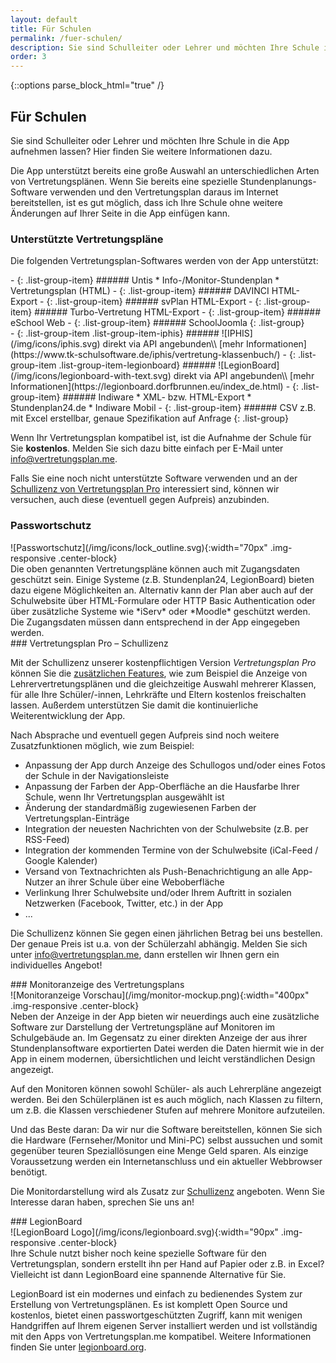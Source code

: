 ```yaml
---
layout: default
title: Für Schulen
permalink: /fuer-schulen/
description: Sie sind Schulleiter oder Lehrer und möchten Ihre Schule in die App aufnehmen lassen? Hier finden Sie weitere Informationen dazu.
order: 3
---
```


{::options parse_block_html="true" /}

Für Schulen
-----------

Sie sind Schulleiter oder Lehrer und möchten Ihre Schule in die App aufnehmen lassen? Hier finden Sie weitere
Informationen dazu.

Die App unterstützt bereits eine große Auswahl an unterschiedlichen Arten von Vertretungsplänen. Wenn Sie bereits eine
spezielle Stundenplanungs-Software verwenden und den Vertretungsplan daraus im Internet bereitstellen, ist es gut
möglich, dass ich Ihre Schule ohne weitere Änderungen auf Ihrer Seite in die App einfügen kann.

<div class="jumbotron jumbotron-normal-font">

### Unterstützte Vertretungspläne

Die folgenden Vertretungsplan-Softwares werden von der App unterstützt:

<div class="row software-list">
<div class="col-md-6">
 - {: .list-group-item} ###### Untis
    * Info-/Monitor-Stundenplan
    * Vertretungsplan (HTML)
 - {: .list-group-item} ###### DAVINCI
    HTML-Export
 - {: .list-group-item} ###### svPlan
    HTML-Export
 - {: .list-group-item} ###### Turbo-Vertretung
    HTML-Export
 - {: .list-group-item} ###### eSchool Web
 - {: .list-group-item} ###### SchoolJoomla
 {: .list-group}
</div>
<div class="col-md-6">
 - {: .list-group-item .list-group-item-iphis} ###### ![IPHIS](/img/icons/iphis.svg)
    direkt via API angebunden\\
    [mehr Informationen](https://www.tk-schulsoftware.de/iphis/vertretung-klassenbuch/)
 - {: .list-group-item .list-group-item-legionboard} ###### ![LegionBoard](/img/icons/legionboard-with-text.svg)
    direkt via API angebunden\\
    [mehr Informationen](https://legionboard.dorfbrunnen.eu/index_de.html)
 - {: .list-group-item} ###### Indiware
    * XML- bzw. HTML-Export
    * Stundenplan24.de
    * Indiware Mobil
 - {: .list-group-item} ###### CSV
    z.B. mit Excel erstellbar, genaue Spezifikation auf Anfrage
 {: .list-group}
</div>
</div>

Wenn Ihr Vertretungsplan kompatibel ist, ist die Aufnahme der Schule für Sie **kostenlos**. Melden Sie sich dazu bitte
einfach per E-Mail unter [info@vertretungsplan.me](mailto:info@vertretungsplan.me).

Falls Sie eine noch nicht unterstützte Software verwenden und  an der
[Schullizenz von Vertretungsplan Pro](#vertretungsplan-pro--schullizenz) interessiert sind, können wir versuchen, auch
diese (eventuell gegen Aufpreis) anzubinden.
</div>

<div class="jumbotron jumbotron-normal-font jumbotron-dark">

### Passwortschutz

<div class="row">
<div class="col-sm-2 top-padding">
![Passwortschutz](/img/icons/lock_outline.svg){:width="70px" .img-responsive .center-block}
</div>
<div class="col-sm-10">
Die oben genannten Vertretungspläne können auch mit Zugangsdaten geschützt sein. Einige Systeme (z.B. Stundenplan24,
LegionBoard) bieten dazu eigene Möglichkeiten an. Alternativ kann der Plan aber auch auf der Schulwebsite über
HTML-Formulare oder HTTP Basic Authentication oder über zusätzliche Systeme wie *iServ* oder
*Moodle* geschützt werden. Die Zugangsdaten müssen dann entsprechend in der App eingegeben werden.
</div>
</div>
</div>

<div class="jumbotron jumbotron-normal-font jumbotron-dark-green">
### Vertretungsplan Pro – Schullizenz

Mit der Schullizenz unserer kostenpflichtigen Version *Vertretungsplan Pro* können Sie die
[zusätzlichen Features](/features), wie zum Beispiel die Anzeige von Lehrervertretungsplänen und die gleichzeitige
Auswahl mehrerer Klassen, für alle Ihre Schüler/-innen, Lehrkräfte und Eltern kostenlos freischalten lassen. Außerdem
unterstützen Sie damit die kontinuierliche Weiterentwicklung der App.

Nach Absprache und eventuell gegen Aufpreis sind noch weitere Zusatzfunktionen möglich, wie zum Beispiel:
 
- Anpassung der App durch Anzeige des Schullogos und/oder eines Fotos der Schule in der Navigationsleiste
- Anpassung der Farben der App-Oberfläche an die Hausfarbe Ihrer Schule, wenn Ihr Vertretungsplan ausgewählt ist
- Änderung der standardmäßig zugewiesenen Farben der Vertretungsplan-Einträge
- Integration der neuesten Nachrichten von der Schulwebsite (z.B. per RSS-Feed)
- Integration der kommenden Termine von der Schulwebsite (iCal-Feed / Google Kalender)
- Versand von Textnachrichten als Push-Benachrichtigung an alle App-Nutzer an ihrer Schule über eine Weboberfläche
- Verlinkung Ihrer Schulwebsite und/oder Ihrem Auftritt in sozialen Netzwerken (Facebook, Twitter, etc.) in der App
- ...

Die Schullizenz können Sie gegen einen jährlichen Betrag bei uns bestellen. Der genaue Preis ist u.a. von der
Schülerzahl abhängig. Melden Sie sich unter [info@vertretungsplan.me](mailto:info@vertretungsplan.me), dann erstellen
wir Ihnen gern ein individuelles Angebot!
</div>

<div class="jumbotron jumbotron-normal-font jumbotron-dark-grey">
### Monitoranzeige des Vertretungsplans

<div class="row">
<div class="col-sm-4 top-padding">
![Monitoranzeige Vorschau](/img/monitor-mockup.png){:width="400px" .img-responsive .center-block}
</div>
<div class="col-sm-8">
Neben der Anzeige in der App bieten wir neuerdings auch eine zusätzliche Software zur Darstellung
der Vertretungspläne auf Monitoren im Schulgebäude an. Im Gegensatz zu einer direkten Anzeige der aus ihrer
Stundenplansoftware exportierten Datei werden die Daten hiermit wie in der App in einem modernen, übersichtlichen und 
leicht verständlichen Design angezeigt.

Auf den Monitoren können sowohl Schüler- als auch Lehrerpläne angezeigt werden. Bei den Schülerplänen ist es auch 
möglich, nach Klassen zu filtern, um z.B. die Klassen verschiedener Stufen auf mehrere Monitore aufzuteilen.

Und das Beste daran: Da wir nur die Software bereitstellen, können Sie sich die Hardware (Fernseher/Monitor und Mini-PC)
selbst aussuchen und somit gegenüber teuren Speziallösungen eine Menge Geld sparen. Als einzige Voraussetzung werden ein
Internetanschluss und ein aktueller Webbrowser benötigt.

Die Monitordarstellung wird als Zusatz zur [Schullizenz](#vertretungsplan-pro--schullizenz) angeboten. Wenn Sie 
Interesse daran haben, sprechen Sie uns an!
</div>
</div>
</div>

<div class="jumbotron jumbotron-normal-font jumbotron-legionboard">
### LegionBoard

<div class="row">
<div class="col-sm-2 top-padding">
![LegionBoard Logo](/img/icons/legionboard.svg){:width="90px" .img-responsive .center-block}
</div>
<div class="col-sm-10">
Ihre Schule nutzt bisher noch keine spezielle Software für den Vertretungsplan, sondern erstellt ihn per Hand auf Papier
oder z.B. in Excel? Vielleicht ist dann LegionBoard eine spannende Alternative für Sie.

LegionBoard ist ein modernes und einfach zu bedienendes System zur Erstellung von Vertretungsplänen. Es ist komplett
Open Source und kostenlos, bietet einen passwortgeschützten Zugriff, kann mit wenigen Handgriffen auf Ihrem eigenen
Server installiert werden und ist vollständig mit den Apps von Vertretungsplan.me kompatibel.
Weitere Informationen finden Sie unter [legionboard.org](http://legionboard.org/index_de.html).
</div>
</div>
</div>
